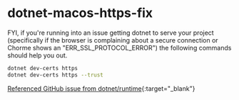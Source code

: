 # dotnet-macos-https-fix

FYI, if you're running into an issue getting dotnet to serve your project (specifically if the browser is complaining about a secure connection or Chorme shows an "ERR_SSL_PROTOCOL_ERROR") the following commands should help you out.

```bash
dotnet dev-certs https
dotnet dev-certs https --trust
```

[Referenced GitHub issue from dotnet/runtime](https://github.com/dotnet/runtime/issues/27132){:target="_blank"}
